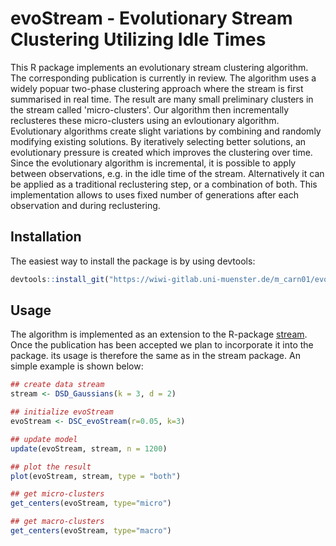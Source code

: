 # evoStream - Evolutionary Stream Clustering Utilizing Idle Times

This R package implements an evolutionary stream clustering algorithm. The corresponding publication is currently in review.
The algorithm uses a widely popuar two-phase clustering approach where the stream is first summarised in real time.
The result are many small preliminary clusters in the stream called 'micro-clusters'.
Our algorithm then incrementally reclusteres these micro-clusters using an evloutionary algorithm.
Evolutionary algorithms create slight variations by combining and randomly modifying existing solutions.
By iteratively selecting better solutions, an evolutionary pressure is created which improves the clustering over time.
Since the evolutionary algorithm is incremental, it is possible to apply between observations, e.g. in the idle time of the stream.
Alternatively it can be applied as a traditional reclustering step, or a combination of both.
This implementation allows to uses fixed number of generations after each observation and during reclustering.

## Installation

The easiest way to install the package is by using devtools:

```R
devtools::install_git("https://wiwi-gitlab.uni-muenster.de/m_carn01/evoStream")
```


## Usage

The algorithm is implemented as an extension to the R-package [stream](https://github.com/mhahsler/stream). Once the publication has been accepted we plan to incorporate it into the package. its usage is therefore the same as in the stream package. An simple example is shown below:

```R
## create data stream
stream <- DSD_Gaussians(k = 3, d = 2)

## initialize evoStream
evoStream <- DSC_evoStream(r=0.05, k=3)

## update model
update(evoStream, stream, n = 1200)

## plot the result
plot(evoStream, stream, type = "both")

## get micro-clusters
get_centers(evoStream, type="micro")

## get macro-clusters
get_centers(evoStream, type="macro")
```
